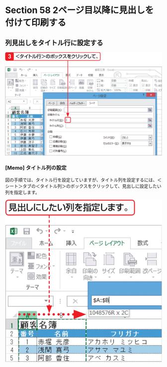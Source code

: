 # Section 58 2ページ目以降に見出しを付けて印刷する

## 列見出しをタイトル行に設定する

![](004.png)

### [Memo] タイトル列の設定

図の手順では、タイトル行を設定していますが、タイトル列を設定するには、＜シート＞タブの＜タイトル列＞のボックスをクリックして、見出しに設定したい列を指定します。

![memo](005.png)